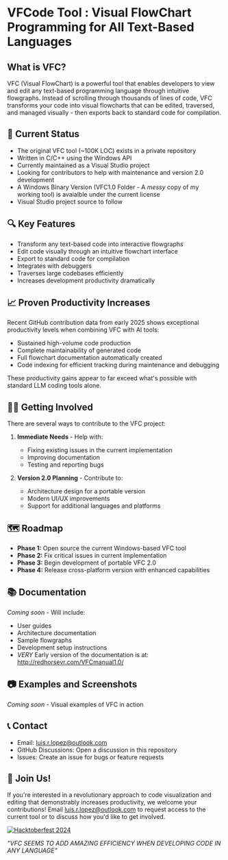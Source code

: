 
# VFCode Tool : Visual FlowChart Programming for All Text-Based Languages

## What is VFC?
VFC (Visual FlowChart) is a powerful tool that enables developers to view and edit any text-based programming language through intuitive flowgraphs. Instead of scrolling through thousands of lines of code, VFC transforms your code into visual flowcharts that can be edited, traversed, and managed visually - then exports back to standard code for compilation.

## 🚀 Current Status
- The original VFC tool (~100K LOC) exists in a private repository
- Written in C/C++ using the Windows API
- Currently maintained as a Visual Studio project
- Looking for contributors to help with maintenance and version 2.0 development
- A Windows Binary Version (VFC1.0 Folder - A *messy* copy of my working tool) is avaialble under the current license
- Visual Studio project source to follow

## 🔍 Key Features
- Transform any text-based code into interactive flowgraphs
- Edit code visually through an intuitive flowchart interface
- Export to standard code for compilation
- Integrates with debuggers
- Traverses large codebases efficiently
- Increases development productivity dramatically

## 📈 Proven Productivity Increases
Recent GitHub contribution data from early 2025 shows exceptional productivity levels when combining VFC with AI tools:
- Sustained high-volume code production
- Complete maintainability of generated code
- Full flowchart documentation automatically created
- Code indexing for efficient tracking during maintenance and debugging

These productivity gains appear to far exceed what's possible with standard LLM coding tools alone.

## 👨‍💻 Getting Involved
There are several ways to contribute to the VFC project:

1. **Immediate Needs** - Help with:
   - Fixing existing issues in the current implementation
   - Improving documentation
   - Testing and reporting bugs

2. **Version 2.0 Planning** - Contribute to:
   - Architecture design for a portable version
   - Modern UI/UX improvements
   - Support for additional languages and platforms

## 🗺️ Roadmap
- **Phase 1:** Open source the current Windows-based VFC tool
- **Phase 2:** Fix critical issues in current implementation
- **Phase 3:** Begin development of portable VFC 2.0
- **Phase 4:** Release cross-platform version with enhanced capabilities

## 📚 Documentation
*Coming soon* - Will include:
- User guides
- Architecture documentation
- Sample flowgraphs
- Development setup instructions
- *VERY* Early version of the documentation is at: http://redhorsevr.com/VFCmanual1.0/

## 📷 Examples and Screenshots
*Coming soon* - Visual examples of VFC in action

## 📞 Contact
- Email: luis.r.lopez@outlook.com
- GitHub Discussions: Open a discussion in this repository
- Issues: Create an issue for bugs or feature requests

## 🤝 Join Us!
If you're interested in a revolutionary approach to code visualization and editing that demonstrably increases productivity, we welcome your contributions! Email luis.r.lopez@outlook.com to request access to the current tool or to discuss how you'd like to get involved.

[![Hacktoberfest 2024](https://img.shields.io/badge/Hacktoberfest-2024-orange.svg)](https://hacktoberfest.com/)

*"VFC SEEMS TO ADD AMAZING EFFICIENCY WHEN DEVELOPING CODE IN ANY LANGUAGE"*
```
